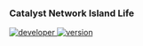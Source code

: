 ### Catalyst Network Island Life

<a href="https://npmjs.org/package/gh-badges">
        <img src="https://img.shields.io/badge/Developer-Catalyst%20Network-blue.svg"
                alt="developer">
<a href="https://npmjs.org/package/gh-badges">
        <img src="https://img.shields.io/badge/Version-0.01-green.svg"
                alt="version">
